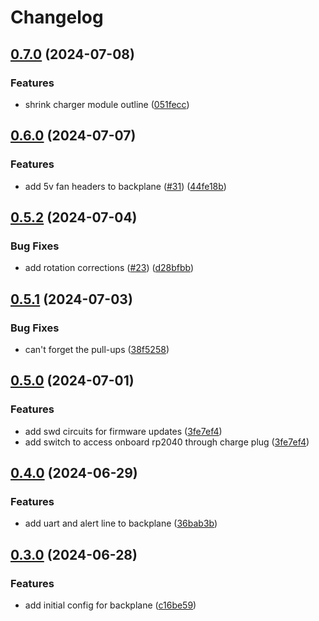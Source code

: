 # Changelog

## [0.7.0](https://github.com/mikesmitty/pdusb/compare/backplane-v0.6.0...backplane-v0.7.0) (2024-07-08)


### Features

* shrink charger module outline ([051fecc](https://github.com/mikesmitty/pdusb/commit/051fecc27901af27a6ce28e297dd4c0b121d335f))

## [0.6.0](https://github.com/mikesmitty/pdusb/compare/backplane-v0.5.2...backplane-v0.6.0) (2024-07-07)


### Features

* add 5v fan headers to backplane ([#31](https://github.com/mikesmitty/pdusb/issues/31)) ([44fe18b](https://github.com/mikesmitty/pdusb/commit/44fe18beaf30929cd54f240da6189cc2349ec306))

## [0.5.2](https://github.com/mikesmitty/pdusb/compare/backplane-v0.5.1...backplane-v0.5.2) (2024-07-04)


### Bug Fixes

* add rotation corrections ([#23](https://github.com/mikesmitty/pdusb/issues/23)) ([d28bfbb](https://github.com/mikesmitty/pdusb/commit/d28bfbb0f5f295293d51a52142758b1be5bae77d))

## [0.5.1](https://github.com/mikesmitty/pdusb/compare/backplane-v0.5.0...backplane-v0.5.1) (2024-07-03)


### Bug Fixes

* can't forget the pull-ups ([38f5258](https://github.com/mikesmitty/pdusb/commit/38f52583257ef937b0b6ace3cdfb33ebec99fc47))

## [0.5.0](https://github.com/mikesmitty/pdusb/compare/backplane-v0.4.0...backplane-v0.5.0) (2024-07-01)


### Features

* add swd circuits for firmware updates ([3fe7ef4](https://github.com/mikesmitty/pdusb/commit/3fe7ef4b14e35cb9b6d7b5f8920c50c7c5d31d5d))
* add switch to access onboard rp2040 through charge plug ([3fe7ef4](https://github.com/mikesmitty/pdusb/commit/3fe7ef4b14e35cb9b6d7b5f8920c50c7c5d31d5d))

## [0.4.0](https://github.com/mikesmitty/pdusb/compare/backplane-v0.3.0...backplane-v0.4.0) (2024-06-29)


### Features

* add uart and alert line to backplane ([36bab3b](https://github.com/mikesmitty/pdusb/commit/36bab3bd54e157625549632fdef713c6cf7a9887))

## [0.3.0](https://github.com/mikesmitty/pdusb/compare/backplane-v0.2.0...backplane-v0.3.0) (2024-06-28)


### Features

* add initial config for backplane ([c16be59](https://github.com/mikesmitty/pdusb/commit/c16be598a50d608be1e3e5ce62dde4558369b812))
